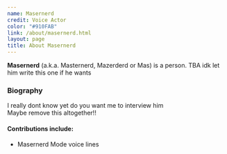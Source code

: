 ```yaml
---
name: Masernerd
credit: Voice Actor
color: "#910FAB"
link: /about/masernerd.html
layout: page
title: About Masernerd
---
```


**Masernerd** (a.k.a. Masternerd, Mazerderd or Mas) is a person. TBA idk let him write this one if he wants


### Biography
I really dont know yet do you want me to interview him   
Maybe remove this altogether!!  


#### Contributions include:  
- Masernerd Mode voice lines

